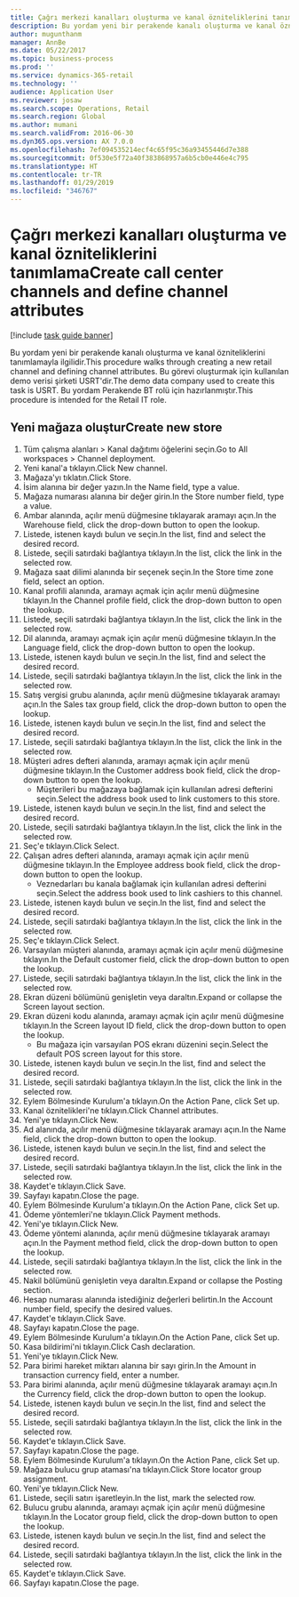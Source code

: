 ```yaml
---
title: Çağrı merkezi kanalları oluşturma ve kanal özniteliklerini tanımlama
description: Bu yordam yeni bir perakende kanalı oluşturma ve kanal özniteliklerini tanımlamayla ilgilidir.
author: mugunthanm
manager: AnnBe
ms.date: 05/22/2017
ms.topic: business-process
ms.prod: ''
ms.service: dynamics-365-retail
ms.technology: ''
audience: Application User
ms.reviewer: josaw
ms.search.scope: Operations, Retail
ms.search.region: Global
ms.author: mumani
ms.search.validFrom: 2016-06-30
ms.dyn365.ops.version: AX 7.0.0
ms.openlocfilehash: 7ef094535214ecf4c65f95c36a93455446d7e388
ms.sourcegitcommit: 0f530e5f72a40f383868957a6b5cb0e446e4c795
ms.translationtype: HT
ms.contentlocale: tr-TR
ms.lasthandoff: 01/29/2019
ms.locfileid: "346767"
---
```

# <a name="create-call-center-channels-and-define-channel-attributes"></a><span data-ttu-id="3a11b-103">Çağrı merkezi kanalları oluşturma ve kanal özniteliklerini tanımlama</span><span class="sxs-lookup"><span data-stu-id="3a11b-103">Create call center channels and define channel attributes</span></span>

[!include [task guide banner](../includes/task-guide-banner.md)]

<span data-ttu-id="3a11b-104">Bu yordam yeni bir perakende kanalı oluşturma ve kanal özniteliklerini tanımlamayla ilgilidir.</span><span class="sxs-lookup"><span data-stu-id="3a11b-104">This procedure walks through creating a new retail channel and defining channel attributes.</span></span> <span data-ttu-id="3a11b-105">Bu görevi oluşturmak için kullanılan demo verisi şirketi USRT'dir.</span><span class="sxs-lookup"><span data-stu-id="3a11b-105">The demo data company used to create this task is USRT.</span></span> <span data-ttu-id="3a11b-106">Bu yordam Perakende BT rolü için hazırlanmıştır.</span><span class="sxs-lookup"><span data-stu-id="3a11b-106">This procedure is intended for the Retail IT role.</span></span>


## <a name="create-new-store"></a><span data-ttu-id="3a11b-107">Yeni mağaza oluştur</span><span class="sxs-lookup"><span data-stu-id="3a11b-107">Create new store</span></span>
1. <span data-ttu-id="3a11b-108">Tüm çalışma alanları > Kanal dağıtımı öğelerini seçin.</span><span class="sxs-lookup"><span data-stu-id="3a11b-108">Go to All workspaces > Channel deployment.</span></span>
2. <span data-ttu-id="3a11b-109">Yeni kanal'a tıklayın.</span><span class="sxs-lookup"><span data-stu-id="3a11b-109">Click New channel.</span></span>
3. <span data-ttu-id="3a11b-110">Mağaza'yı tıklatın.</span><span class="sxs-lookup"><span data-stu-id="3a11b-110">Click Store.</span></span>
4. <span data-ttu-id="3a11b-111">İsim alanına bir değer yazın.</span><span class="sxs-lookup"><span data-stu-id="3a11b-111">In the Name field, type a value.</span></span>
5. <span data-ttu-id="3a11b-112">Mağaza numarası alanına bir değer girin.</span><span class="sxs-lookup"><span data-stu-id="3a11b-112">In the Store number field, type a value.</span></span>
6. <span data-ttu-id="3a11b-113">Ambar alanında, açılır menü düğmesine tıklayarak aramayı açın.</span><span class="sxs-lookup"><span data-stu-id="3a11b-113">In the Warehouse field, click the drop-down button to open the lookup.</span></span>
7. <span data-ttu-id="3a11b-114">Listede, istenen kaydı bulun ve seçin.</span><span class="sxs-lookup"><span data-stu-id="3a11b-114">In the list, find and select the desired record.</span></span>
8. <span data-ttu-id="3a11b-115">Listede, seçili satırdaki bağlantıya tıklayın.</span><span class="sxs-lookup"><span data-stu-id="3a11b-115">In the list, click the link in the selected row.</span></span>
9. <span data-ttu-id="3a11b-116">Mağaza saat dilimi alanında bir seçenek seçin.</span><span class="sxs-lookup"><span data-stu-id="3a11b-116">In the Store time zone field, select an option.</span></span>
10. <span data-ttu-id="3a11b-117">Kanal profili alanında, aramayı açmak için açılır menü düğmesine tıklayın.</span><span class="sxs-lookup"><span data-stu-id="3a11b-117">In the Channel profile field, click the drop-down button to open the lookup.</span></span>
11. <span data-ttu-id="3a11b-118">Listede, seçili satırdaki bağlantıya tıklayın.</span><span class="sxs-lookup"><span data-stu-id="3a11b-118">In the list, click the link in the selected row.</span></span>
12. <span data-ttu-id="3a11b-119">Dil alanında, aramayı açmak için açılır menü düğmesine tıklayın.</span><span class="sxs-lookup"><span data-stu-id="3a11b-119">In the Language field, click the drop-down button to open the lookup.</span></span>
13. <span data-ttu-id="3a11b-120">Listede, istenen kaydı bulun ve seçin.</span><span class="sxs-lookup"><span data-stu-id="3a11b-120">In the list, find and select the desired record.</span></span>
14. <span data-ttu-id="3a11b-121">Listede, seçili satırdaki bağlantıya tıklayın.</span><span class="sxs-lookup"><span data-stu-id="3a11b-121">In the list, click the link in the selected row.</span></span>
15. <span data-ttu-id="3a11b-122">Satış vergisi grubu alanında, açılır menü düğmesine tıklayarak aramayı açın.</span><span class="sxs-lookup"><span data-stu-id="3a11b-122">In the Sales tax group field, click the drop-down button to open the lookup.</span></span>
16. <span data-ttu-id="3a11b-123">Listede, istenen kaydı bulun ve seçin.</span><span class="sxs-lookup"><span data-stu-id="3a11b-123">In the list, find and select the desired record.</span></span>
17. <span data-ttu-id="3a11b-124">Listede, seçili satırdaki bağlantıya tıklayın.</span><span class="sxs-lookup"><span data-stu-id="3a11b-124">In the list, click the link in the selected row.</span></span>
18. <span data-ttu-id="3a11b-125">Müşteri adres defteri alanında, aramayı açmak için açılır menü düğmesine tıklayın.</span><span class="sxs-lookup"><span data-stu-id="3a11b-125">In the Customer address book field, click the drop-down button to open the lookup.</span></span>
    * <span data-ttu-id="3a11b-126">Müşterileri bu mağazaya bağlamak için kullanılan adresi defterini seçin.</span><span class="sxs-lookup"><span data-stu-id="3a11b-126">Select the address book used to link customers to this store.</span></span>  
19. <span data-ttu-id="3a11b-127">Listede, istenen kaydı bulun ve seçin.</span><span class="sxs-lookup"><span data-stu-id="3a11b-127">In the list, find and select the desired record.</span></span>
20. <span data-ttu-id="3a11b-128">Listede, seçili satırdaki bağlantıya tıklayın.</span><span class="sxs-lookup"><span data-stu-id="3a11b-128">In the list, click the link in the selected row.</span></span>
21. <span data-ttu-id="3a11b-129">Seç'e tıklayın.</span><span class="sxs-lookup"><span data-stu-id="3a11b-129">Click Select.</span></span>
22. <span data-ttu-id="3a11b-130">Çalışan adres defteri alanında, aramayı açmak için açılır menü düğmesine tıklayın.</span><span class="sxs-lookup"><span data-stu-id="3a11b-130">In the Employee address book field, click the drop-down button to open the lookup.</span></span>
    * <span data-ttu-id="3a11b-131">Veznedarları bu kanala bağlamak için kullanılan adresi defterini seçin.</span><span class="sxs-lookup"><span data-stu-id="3a11b-131">Select the address book used to link cashiers to this channel.</span></span>  
23. <span data-ttu-id="3a11b-132">Listede, istenen kaydı bulun ve seçin.</span><span class="sxs-lookup"><span data-stu-id="3a11b-132">In the list, find and select the desired record.</span></span>
24. <span data-ttu-id="3a11b-133">Listede, seçili satırdaki bağlantıya tıklayın.</span><span class="sxs-lookup"><span data-stu-id="3a11b-133">In the list, click the link in the selected row.</span></span>
25. <span data-ttu-id="3a11b-134">Seç'e tıklayın.</span><span class="sxs-lookup"><span data-stu-id="3a11b-134">Click Select.</span></span>
26. <span data-ttu-id="3a11b-135">Varsayılan müşteri alanında, aramayı açmak için açılır menü düğmesine tıklayın.</span><span class="sxs-lookup"><span data-stu-id="3a11b-135">In the Default customer field, click the drop-down button to open the lookup.</span></span>
27. <span data-ttu-id="3a11b-136">Listede, seçili satırdaki bağlantıya tıklayın.</span><span class="sxs-lookup"><span data-stu-id="3a11b-136">In the list, click the link in the selected row.</span></span>
28. <span data-ttu-id="3a11b-137">Ekran düzeni bölümünü genişletin veya daraltın.</span><span class="sxs-lookup"><span data-stu-id="3a11b-137">Expand or collapse the Screen layout section.</span></span>
29. <span data-ttu-id="3a11b-138">Ekran düzeni kodu alanında, aramayı açmak için açılır menü düğmesine tıklayın.</span><span class="sxs-lookup"><span data-stu-id="3a11b-138">In the Screen layout ID field, click the drop-down button to open the lookup.</span></span>
    * <span data-ttu-id="3a11b-139">Bu mağaza için varsayılan POS ekranı düzenini seçin.</span><span class="sxs-lookup"><span data-stu-id="3a11b-139">Select the default POS screen layout for this store.</span></span>  
30. <span data-ttu-id="3a11b-140">Listede, istenen kaydı bulun ve seçin.</span><span class="sxs-lookup"><span data-stu-id="3a11b-140">In the list, find and select the desired record.</span></span>
31. <span data-ttu-id="3a11b-141">Listede, seçili satırdaki bağlantıya tıklayın.</span><span class="sxs-lookup"><span data-stu-id="3a11b-141">In the list, click the link in the selected row.</span></span>
32. <span data-ttu-id="3a11b-142">Eylem Bölmesinde Kurulum'a tıklayın.</span><span class="sxs-lookup"><span data-stu-id="3a11b-142">On the Action Pane, click Set up.</span></span>
33. <span data-ttu-id="3a11b-143">Kanal öznitelikleri'ne tıklayın.</span><span class="sxs-lookup"><span data-stu-id="3a11b-143">Click Channel attributes.</span></span>
34. <span data-ttu-id="3a11b-144">Yeni'ye tıklayın.</span><span class="sxs-lookup"><span data-stu-id="3a11b-144">Click New.</span></span>
35. <span data-ttu-id="3a11b-145">Ad alanında, açılır menü düğmesine tıklayarak aramayı açın.</span><span class="sxs-lookup"><span data-stu-id="3a11b-145">In the Name field, click the drop-down button to open the lookup.</span></span>
36. <span data-ttu-id="3a11b-146">Listede, istenen kaydı bulun ve seçin.</span><span class="sxs-lookup"><span data-stu-id="3a11b-146">In the list, find and select the desired record.</span></span>
37. <span data-ttu-id="3a11b-147">Listede, seçili satırdaki bağlantıya tıklayın.</span><span class="sxs-lookup"><span data-stu-id="3a11b-147">In the list, click the link in the selected row.</span></span>
38. <span data-ttu-id="3a11b-148">Kaydet'e tıklayın.</span><span class="sxs-lookup"><span data-stu-id="3a11b-148">Click Save.</span></span>
39. <span data-ttu-id="3a11b-149">Sayfayı kapatın.</span><span class="sxs-lookup"><span data-stu-id="3a11b-149">Close the page.</span></span>
40. <span data-ttu-id="3a11b-150">Eylem Bölmesinde Kurulum'a tıklayın.</span><span class="sxs-lookup"><span data-stu-id="3a11b-150">On the Action Pane, click Set up.</span></span>
41. <span data-ttu-id="3a11b-151">Ödeme yöntemleri'ne tıklayın.</span><span class="sxs-lookup"><span data-stu-id="3a11b-151">Click Payment methods.</span></span>
42. <span data-ttu-id="3a11b-152">Yeni'ye tıklayın.</span><span class="sxs-lookup"><span data-stu-id="3a11b-152">Click New.</span></span>
43. <span data-ttu-id="3a11b-153">Ödeme yöntemi alanında, açılır menü düğmesine tıklayarak aramayı açın.</span><span class="sxs-lookup"><span data-stu-id="3a11b-153">In the Payment method field, click the drop-down button to open the lookup.</span></span>
44. <span data-ttu-id="3a11b-154">Listede, seçili satırdaki bağlantıya tıklayın.</span><span class="sxs-lookup"><span data-stu-id="3a11b-154">In the list, click the link in the selected row.</span></span>
45. <span data-ttu-id="3a11b-155">Nakil bölümünü genişletin veya daraltın.</span><span class="sxs-lookup"><span data-stu-id="3a11b-155">Expand or collapse the Posting section.</span></span>
46. <span data-ttu-id="3a11b-156">Hesap numarası alanında istediğiniz değerleri belirtin.</span><span class="sxs-lookup"><span data-stu-id="3a11b-156">In the Account number field, specify the desired values.</span></span>
47. <span data-ttu-id="3a11b-157">Kaydet'e tıklayın.</span><span class="sxs-lookup"><span data-stu-id="3a11b-157">Click Save.</span></span>
48. <span data-ttu-id="3a11b-158">Sayfayı kapatın.</span><span class="sxs-lookup"><span data-stu-id="3a11b-158">Close the page.</span></span>
49. <span data-ttu-id="3a11b-159">Eylem Bölmesinde Kurulum'a tıklayın.</span><span class="sxs-lookup"><span data-stu-id="3a11b-159">On the Action Pane, click Set up.</span></span>
50. <span data-ttu-id="3a11b-160">Kasa bildirimi'ni tıklayın.</span><span class="sxs-lookup"><span data-stu-id="3a11b-160">Click Cash declaration.</span></span>
51. <span data-ttu-id="3a11b-161">Yeni'ye tıklayın.</span><span class="sxs-lookup"><span data-stu-id="3a11b-161">Click New.</span></span>
52. <span data-ttu-id="3a11b-162">Para birimi hareket miktarı alanına bir sayı girin.</span><span class="sxs-lookup"><span data-stu-id="3a11b-162">In the Amount in transaction currency field, enter a number.</span></span>
53. <span data-ttu-id="3a11b-163">Para birimi alanında, açılır menü düğmesine tıklayarak aramayı açın.</span><span class="sxs-lookup"><span data-stu-id="3a11b-163">In the Currency field, click the drop-down button to open the lookup.</span></span>
54. <span data-ttu-id="3a11b-164">Listede, istenen kaydı bulun ve seçin.</span><span class="sxs-lookup"><span data-stu-id="3a11b-164">In the list, find and select the desired record.</span></span>
55. <span data-ttu-id="3a11b-165">Listede, seçili satırdaki bağlantıya tıklayın.</span><span class="sxs-lookup"><span data-stu-id="3a11b-165">In the list, click the link in the selected row.</span></span>
56. <span data-ttu-id="3a11b-166">Kaydet'e tıklayın.</span><span class="sxs-lookup"><span data-stu-id="3a11b-166">Click Save.</span></span>
57. <span data-ttu-id="3a11b-167">Sayfayı kapatın.</span><span class="sxs-lookup"><span data-stu-id="3a11b-167">Close the page.</span></span>
58. <span data-ttu-id="3a11b-168">Eylem Bölmesinde Kurulum'a tıklayın.</span><span class="sxs-lookup"><span data-stu-id="3a11b-168">On the Action Pane, click Set up.</span></span>
59. <span data-ttu-id="3a11b-169">Mağaza bulucu grup ataması'na tıklayın.</span><span class="sxs-lookup"><span data-stu-id="3a11b-169">Click Store locator group assignment.</span></span>
60. <span data-ttu-id="3a11b-170">Yeni'ye tıklayın.</span><span class="sxs-lookup"><span data-stu-id="3a11b-170">Click New.</span></span>
61. <span data-ttu-id="3a11b-171">Listede, seçili satırı işaretleyin.</span><span class="sxs-lookup"><span data-stu-id="3a11b-171">In the list, mark the selected row.</span></span>
62. <span data-ttu-id="3a11b-172">Bulucu grubu alanında, aramayı açmak için açılır menü düğmesine tıklayın.</span><span class="sxs-lookup"><span data-stu-id="3a11b-172">In the Locator group field, click the drop-down button to open the lookup.</span></span>
63. <span data-ttu-id="3a11b-173">Listede, istenen kaydı bulun ve seçin.</span><span class="sxs-lookup"><span data-stu-id="3a11b-173">In the list, find and select the desired record.</span></span>
64. <span data-ttu-id="3a11b-174">Listede, seçili satırdaki bağlantıya tıklayın.</span><span class="sxs-lookup"><span data-stu-id="3a11b-174">In the list, click the link in the selected row.</span></span>
65. <span data-ttu-id="3a11b-175">Kaydet'e tıklayın.</span><span class="sxs-lookup"><span data-stu-id="3a11b-175">Click Save.</span></span>
66. <span data-ttu-id="3a11b-176">Sayfayı kapatın.</span><span class="sxs-lookup"><span data-stu-id="3a11b-176">Close the page.</span></span>

